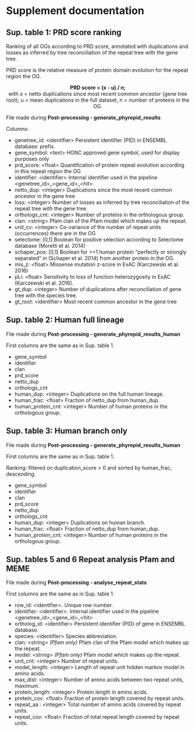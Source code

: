 ﻿# Supplement documentation

## Sup. table 1: PRD score ranking

Ranking of all OGs according to PRD score, annotated with duplications and losses as inferred by tree reconciliation of the repeat tree with the gene tree. 

PRD score is the relative measure of protein domain evolution for the repeat region the OG.

<p align="center"> 
<b>PRD score = (x - u) / n;</b><br />
 with x = netto duplications since most recent common ancestor (gene tree root); u = mean duplications in the full dataset, n = number of proteins in the OG.</p>
 
File made during **Post-processing - generate_phyrepid_results**

Columns:
-   genetree_id: \<identifier> 
Persistent identifier (PID) in ENSEMBL database: prefix.
-   gene_symbol: \<text>
HGNC approved gene symbol, used for display purposes only
-   prd_score: \<float>
Quantification of protein repeat evolution according in this repeat region the OG
-   identifier: \<identifier>
 Internal identifier used in the pipeline \<genetree_id>\_<gene_id>\_\<hit>
 -   netto_dup: \<integer>
Duplications since the most recent common ancestor in the gene tree
-   loss: \<integer>
Number of losses as inferred by tree reconciliation of the repeat tree with the gene tree.
-   orthologs_cnt: \<integer>
Number of proteins in the orthologous group.
-   clan: \<string> 
Pfam clan of the Pfam model which makes up the repeat.
-   unit_cv: \<integer>
Co-variance of the number of repeat units (occurrences) there are in the OG
-   selectome: [0,1]
Boolean for positive selection according to Selectome database (Moretti et al. 2014)
-   schaper_pos: [0,1]
Boolean for >=1 human protein “perfectly or strongly separated” in (Schaper et al. 2014) from another protein in the OG.
-   mis_z: \<float>
Missense mutation z-score in ExAC (Karczewski et al. 2016)
-   pLi: \<float>
Sensitivity to loss of function heterozygosity in ExAC (Karczewski et al. 2016).
-   gt_dup: \<integer>
 Number of duplications after reconciliation of gene tree with the species tree.
-   gt_root: \<identifier>
Most recent common ancestor in the gene tree

## Sup. table 2: Human full lineage  

File made during **Post-processing - generate_phyrepid_results_human**

First columns are the same as in Sup. table 1.

 - gene_symbol
 - identifier
 - clan
 - prd_score
 - netto_dup
 - orthologs_cnt
-   human_dup:  \<integer> Duplications on the full human lineage.
-   human_frac:  \<float> Fraction of netto_dup from human_dup.
 - human_protein_cnt: \<integer>
Number of human proteins in the orthologous group.

## Sup. table 3: Human branch only 

File made during **Post-processing - generate_phyrepid_results_human**

First columns are the same as in Sup. table 1.

Ranking: filtered on duplication_score > 0 and sorted by human_frac, descending.

 - gene_symbol
 - identifier
 - clan
 - prd_score
 - netto_dup
 - orthologs_cnt
-   human_dup:  \<integer> Duplications on human branch.
-   human_frac:  \<float> Fraction of netto_dup from human_dup.
 - human_protein_cnt: \<integer>
Number of human proteins in the orthologous group.

## Sup. tables 5 and 6 Repeat analysis Pfam and MEME

File made during **Post-processing - analyse_repeat_stats**

First columns are the same as in Sup. table 1.
 
- row_id:  \<identifier>. Unique row number. 
- identifier: \<identifier>. Internal identifier used in the pipeline \<genetree_id>\_<gene_id>\_\<hit>
- ortholog_id: \<identifier> 
Persistent identifier (PID) of gene in ENSEMBL database.
- species: \<identifier> Species abbreviation.
- clan: \<string> 
*(Pfam only)* Pfam clan of the Pfam model which makes up the repeat.
- model: \<string> 
*(Pfam only)* Pfam model which makes up the repeat.
- unit_cnt: \<integer> Number of repeat units.
- model_length: \<integer> Length of repeat unit hidden markov model in  amino acids.
- max_dist: \<integer> Number of amino acids between two repeat units, maximum.
- protein_length:  \<integer> Protein length in amino acids.
- protein_cov: \<float> Fraction of protein length covered by repeat units.
- repeat_aa :  \<integer> Total number of amino acids covered by repeat units.
- repeat_cov: \<float> Fraction of total repeat length covered by repeat units.
